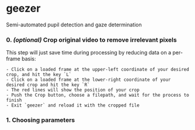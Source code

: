 # geezer
Semi-automated pupil detection and gaze determination

### 0. *(optional)* Crop original video to remove irrelevant pixels
This step will just save time during processing by reducing data on a per-frame basis:

    - Click on a loaded frame at the upper-left coordinate of your desired crop, and hit the key `L` 
    - Click on a loaded frame at the lower-right coordinate of your desired crop and hit the key `R` 
    - The red lines will show the position of your crop 
    - Push the Crop button, choose a filepath, and wait for the process to finish 
    - Exit `geezer` and reload it with the cropped file 

### 1. Choosing parameters

